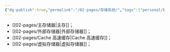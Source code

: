 ```yaml
---
{"dg-publish":true,"permalink":"/02-pages/存储系统/","tags":["personal/blog","计算机组成原理/存储系统"]}
---
```


- [[02-pages/主存储器\|主存]]；
- [[02-pages/外部存储器\|外部存储器]]；
- [[02-pages/Cache 高速缓存\|Cache 高速缓存]]；
- [[02-pages/虚拟存储器\|虚拟存储器]]；
